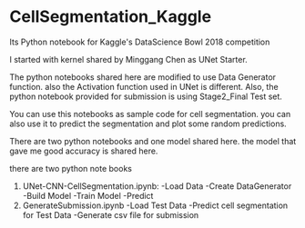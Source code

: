 # CellSegmentation_Kaggle
Its Python notebook for Kaggle's DataScience Bowl 2018 competition

I started with kernel shared by Minggang Chen as UNet Starter.

The python notebooks shared here are modified to use Data Generator function. also the Activation function used in UNet is different.
Also, the python notebook provided for submission is using Stage2_Final Test set.

You can use this notebooks as sample code for cell segmentation. 
you can also use it to predict the segmentation and plot some random predictions.

There are two python notebooks and one model shared here.
the model that gave me good accuracy is shared here.

there are two python note books
1. UNet-CNN-CellSegmentation.ipynb: 
-Load Data
-Create DataGenerator
-Build Model
-Train Model
-Predict
2. GenerateSubmission.ipynb
-Load Test Data
-Predict cell segmentation for Test Data
-Generate csv file for submission
